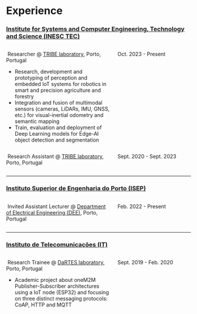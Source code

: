 # Experience

### <a href="https://www.inesctec.pt" target="_blank">Institute for Systems and Computer Engineering, Technology and Science (INESC TEC)</a>

<div style="display: flex;">
  <div style="flex: 1;">
    <p>&nbsp;Researcher @ <a href="https://www.inesctec.pt/en/laboratories/tribe-laboratory-of-robotics-and-iot-for-smart-precision-agriculture-and-forestry" target="_blank">TRIBE laboratory</a>, Porto, Portugal</p>
    <ul>
      <li>Research, development and prototyping of perception and embedded IoT systems for robotics in smart and precision agriculture and forestry</li>
      <li>Integration and fusion of multimodal sensors (cameras, LiDARs, IMU, GNSS, etc.) for visual-inertial odometry and semantic mapping</li>
      <li>Train, evaluation and deployment of Deep Learning models for Edge-AI object detection and segmentation</li>
    </ul>
  </div>
  <div style="width: 200px; margin-left: 20px;">
    <p>Oct. 2023 - Present</p>
  </div>
</div>

<div style="display: flex;">
  <div style="flex: 1;">
    <p>&nbsp;Research Assistant @ <a href="https://www.inesctec.pt/en/laboratories/tribe-laboratory-of-robotics-and-iot-for-smart-precision-agriculture-and-forestry" target="_blank">TRIBE laboratory</a>, Porto, Portugal</p>
  </div>
  <div style="width: 200px; margin-left: 20px;">
    <p>Sept. 2020 - Sept. 2023</p>
  </div>
</div>


___


### <a href="https://www.isep.ipp.pt" target="_blank">Instituto Superior de Engenharia do Porto (ISEP)</a>

<div style="display: flex;">
  <div style="flex: 1;">
    <p>&nbsp;Invited Assistant Lecturer @ <a href="https://www.dee.isep.ipp.pt" target="_blank">Department of Electrical Engineering (DEE)</a>, Porto, Portugal</p>
    <!-- <ul>
      <li>item 1</li>
      <li>item 2</li>
    </ul> -->
  </div>
  <div style="width: 200px; margin-left: 20px;">
    <p>Feb. 2022 - Present</p>
  </div>
</div>


___


### <a href="https://www.it.pt" target="_blank">Instituto de Telecomunicações (IT)</a>

<div style="display: flex;">
  <div style="flex: 1;">
    <p>&nbsp;Research Trainee @ <a href="https://it.pt/Laboratories/Index/2046" target="_blank">DaRTES laboratory</a>, Porto, Portugal</p>
    <ul>
      <li>Academic project about oneM2M Publisher-Subscriber architectures using a IoT node (ESP32) and focusing
on three distinct messaging protocols: CoAP, HTTP and MQTT
      </li>
    </ul>
  </div>
  <div style="width: 200px; margin-left: 20px;">
    <p>Sept. 2019 - Feb. 2020</p>
  </div>
</div>
